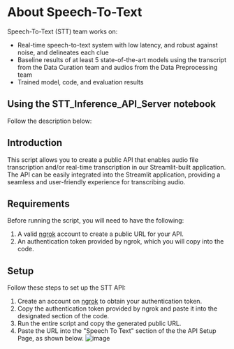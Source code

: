 # About Speech-To-Text
Speech-To-Text (STT) team works on:
- Real-time speech-to-text system with low latency, and robust against noise, and delineates each clue
- Baseline results of at least 5 state-of-the-art models using the transcript from the Data Curation team and audios from the Data Preprocessing team
- Trained model, code, and evaluation results

## Using the STT_Inference_API_Server notebook
Follow the description below: 

## Introduction
This script allows you to create a public API that enables audio file transcription and/or real-time transcription in our Streamlit-built application. The API can be easily integrated into the Streamlit application, providing a seamless and user-friendly experience for transcribing audio.

## Requirements
Before running the script, you will need to have the following:

1. A valid [ngrok](https://ngrok.com/) account to create a public URL for your API.
2. An authentication token provided by ngrok, which you will copy into the code.

## Setup
Follow these steps to set up the STT API:

1. Create an account on [ngrok](https://ngrok.com/) to obtain your authentication token.
2. Copy the authentication token provided by ngrok and paste it into the designated section of the code. 
3. Run the entire script and copy the generated public URL.
4. Paste the URL into the "Speech To Text" section of the the API Setup Page, as shown below.
![image](https://github.com/nsmq-ai/nsmqai/assets/92085084/aee5747b-2116-48e1-877a-e3eb37080923)

